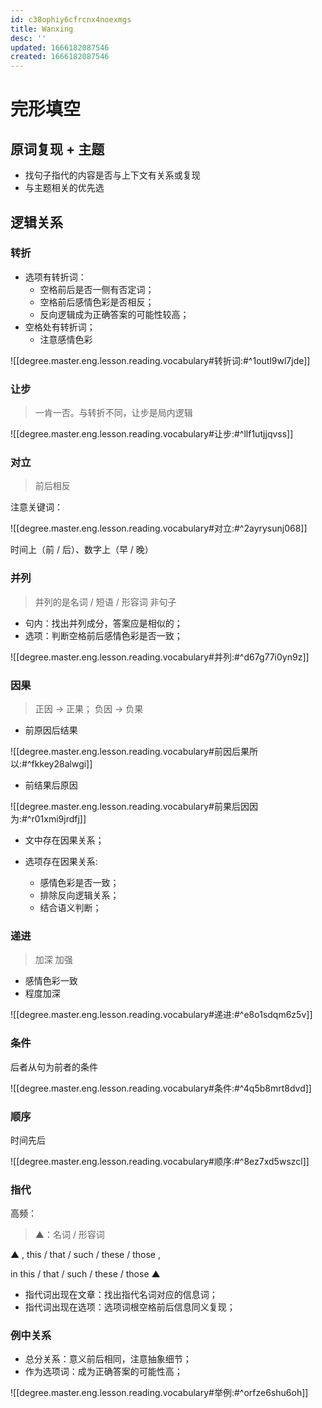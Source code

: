 ```yaml
---
id: c38ophiy6cfrcnx4noexmgs
title: Wanxing
desc: ''
updated: 1666182087546
created: 1666182087546
---
```




# 完形填空



## 原词复现 + 主题

- 找句子指代的内容是否与上下文有关系或复现
- 与主题相关的优先选



## 逻辑关系

### 转折

- 选项有转折词：
  - 空格前后是否一侧有否定词；
  - 空格前后感情色彩是否相反；
  - 反向逻辑成为正确答案的可能性较高；
- 空格处有转折词；
  - 注意感情色彩



![[degree.master.eng.lesson.reading.vocabulary#转折词:#^1outl9wl7jde]]



### 让步

> 一肯一否。与转折不同，让步是局内逻辑



![[degree.master.eng.lesson.reading.vocabulary#让步:#^llf1utjjqvss]]



### 对立

> 前后相反

注意关键词：

![[degree.master.eng.lesson.reading.vocabulary#对立:#^2ayrysunj068]]

时间上（前 / 后）、数字上（早 / 晚）



### 并列

> 并列的是名词 / 短语 / 形容词 非句子

- 句内：找出并列成分，答案应是相似的；
- 选项：判断空格前后感情色彩是否一致；



![[degree.master.eng.lesson.reading.vocabulary#并列:#^d67g77i0yn9z]]



### 因果

> 正因 -> 正果； 负因 -> 负果

- 前原因后结果



![[degree.master.eng.lesson.reading.vocabulary#前因后果所以:#^fkkey28alwgi]]



- 前结果后原因	



![[degree.master.eng.lesson.reading.vocabulary#前果后因因为:#^r01xmi9jrdfj]]



- 文中存在因果关系；

- 选项存在因果关系:
  - 感情色彩是否一致；
  - 排除反向逻辑关系；
  - 结合语义判断；



### 递进

> 加深 加强

- 感情色彩一致
- 程度加深



![[degree.master.eng.lesson.reading.vocabulary#递进:#^e8o1sdqm6z5v]]



### 条件

后者从句为前者的条件



![[degree.master.eng.lesson.reading.vocabulary#条件:#^4q5b8mrt8dvd]]



### 顺序

时间先后



![[degree.master.eng.lesson.reading.vocabulary#顺序:#^8ez7xd5wszcl]]





### 指代

高频：

>  ▲：名词 / 形容词

▲ , this / that / such / these / those ,

in this / that / such / these / those ▲

- 指代词出现在文章：找出指代名词对应的信息词；
- 指代词出现在选项：选项词根空格前后信息同义复现；



### 例中关系

- 总分关系：意义前后相同，注意抽象细节；
- 作为选项词：成为正确答案的可能性高；



![[degree.master.eng.lesson.reading.vocabulary#举例:#^orfze6shu6oh]]




